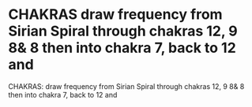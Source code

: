 # CHAKRAS draw frequency from Sirian Spiral through chakras 12, 9 8& 8 then into chakra 7, back to 12 and

CHAKRAS: draw frequency from Sirian Spiral through chakras 12, 9 8& 8 then into chakra 7, back to 12 and